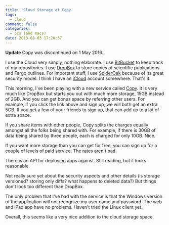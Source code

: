 ```yaml
---
title: 'Cloud Storage at Copy'
tags:
  - cloud
comment: false
categories:
  - pcs (and macs)
date: 2013-08-03 17:20:37
---
```


**Update** Copy was discontinued on 1 May 2016.

I use the Cloud very simply, nothing elaborate. I use [BitBucket](https://bitbucket.org) to keep track of my repositories. I use [DropBox](https://www.dropbox.com/) to store copies of scientific publications and Fargo outlines. For important stuff, I use [SpiderOak](https://spideroak.com/) because of its great security model. I think I have an [iCloud](https://www.icloud.com/) account somewhere. That's it.

This morning, I've been playing with a new service called [Copy](https://copy.com?r=8e8vh1). It is very much like DropBox but starts you out with much more storage, 15GB instead of 2GB. And you can get bonus space by referring other users. For example, if you click the link above and sign up, we will both get an extra 5GB. If you get a few of your friends to sign up, that can add up to a lot of extra space.

If you share items with other people, Copy splits the charges equally amongst all the folks being shared with. For example, if there is 30GB of data being shared by three people, each is charged for only 10GB. Nice.

If you want more storage than you can get for free, you can sign up for a couple of levels of paid service. The rates aren't bad.

There is an API for deploying apps against. Still reading, but it looks reasonable.

Not really sure yet about the security aspects and other details (is storage versioned? storing only diffs? what happens to deleted data?) But things don't look too different than DropBox.

The only problem that I've had with the service is that the Windows version of the application will not recognize my user name and password. The web and iPad app have no problems. Haven't tried the Linux client yet.

Overall, this seems like a very nice addition to the cloud storage space.